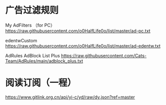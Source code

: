 # 广告过滤规则
My AdFilters （for PC）
https://raw.githubusercontent.com/o0HalfLife0o/list/master/ad-pc.txt

edentwCustom
https://raw.githubusercontent.com/o0HalfLife0o/list/master/ad-edentw.txt

AdRules AdBlock List Plus
https://raw.githubusercontent.com/Cats-Team/AdRules/main/adblock_plus.txt

# 阅读订阅（一程）
https://www.gitlink.org.cn/api/yi-c/yd/raw/dy.json?ref=master
